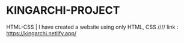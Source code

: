 # KINGARCHI-PROJECT
HTML-CSS | I have created a website using only HTML, CSS //// link : https://kingarchi.netlify.app/
